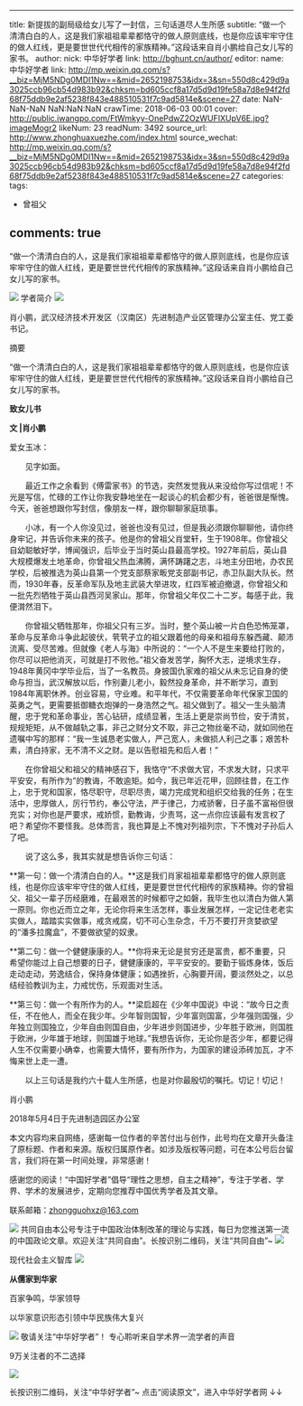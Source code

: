 
---
title: 新提拔的副局级给女儿写了一封信，三句话道尽人生所感
subtitle: “做一个清清白白的人，这是我们家祖祖辈辈都恪守的做人原则底线，也是你应该牢牢守住的做人红线，更是要世世代代相传的家族精神。”这段话来自肖小鹏给自己女儿写的家书。
author: 
  nick: 中华好学者
  link: http://bghunt.cn/author/
editor: 
  name: 中华好学者
  link: http://mp.weixin.qq.com/s?__biz=MjM5NDg0MDI1Nw==&mid=2652198753&idx=3&sn=550d8c429d9a3025ccb96cb54d983b92&chksm=bd605ccf8a17d5d9d19fe58a7d8e94f2fd68f75ddb9e2af5238f843e488510531f7c9ad5814e&scene=27
date: NaN-NaN-NaN NaN:NaN:NaN
crawTime: 2018-06-03 00:01
cover: http://public.iwangpo.com/FtWmkyy-OnePdwZ2OzWUFIXUpV6E.jpg?imageMogr2
likeNum: 23
readNum: 3492
source_url: http://www.zhonghuaxuezhe.com/index.html
source_wechat: http://mp.weixin.qq.com/s?__biz=MjM5NDg0MDI1Nw==&mid=2652198753&idx=3&sn=550d8c429d9a3025ccb96cb54d983b92&chksm=bd605ccf8a17d5d9d19fe58a7d8e94f2fd68f75ddb9e2af5238f843e488510531f7c9ad5814e&scene=27
categories: 
tags: 
  - 曾祖父
 
 
comments: true
---
“做一个清清白白的人，这是我们家祖祖辈辈都恪守的做人原则底线，也是你应该牢牢守住的做人红线，更是要世世代代相传的家族精神。”这段话来自肖小鹏给自己女儿写的家书。
<!--more-->
![](http://public.iwangpo.com/FudmCe9IALS25d-8xnUvqzWSXTOV.jpg?imageView2/2/w/600)
学者简介
![](http://public.iwangpo.com/FugPRgl8tFHbwQw3pJUlGOUNQL-c.jpg?imageView2/2/w/600)

肖小鹏，武汉经济技术开发区（汉南区）先进制造产业区管理办公室主任、党工委书记。

摘要

“做一个清清白白的人，这是我们家祖祖辈辈都恪守的做人原则底线，也是你应该牢牢守住的做人红线，更是要世世代代相传的家族精神。”这段话来自肖小鹏给自己女儿写的家书。

****致女儿书****

**文 |肖小鹏**

爱女玉冰：   

　　见字如面。

　　最近工作之余看到《傅雷家书》的节选，突然发觉我从来没给你写过信呢！不光是写信，忙碌的工作让你我安静地坐在一起谈心的机会都少有，爸爸很是惭愧。今天，爸爸想跟你写封信，像朋友一样，跟你聊聊家庭琐事。

　　小冰，有一个人你没见过，爸爸也没有见过，但是我必须跟你聊聊他，请你终身牢记，并告诉你未来的孩子。他是你的曾祖父肖堂轩，生于1908年。你曾祖父自幼聪敏好学，博闻强识，后毕业于当时英山县最高学校。1927年前后，英山县大规模爆发土地革命，你曾祖父热血沸腾，满怀踌躇之志，斗地主分田地，办农民学校，后被推选为英山县第一个党支部蔡家畈党支部副书记，赤卫队副大队长。然而，1930年春，反革命军队及地主武装大举进攻，红四军被迫撤退，你曾祖父和一批先烈牺牲于英山县西河吴家山。那年，你曾祖父年仅二十二岁。每感于此，我便潸然泪下。

　　你曾祖父牺牲那年，你祖父只有三岁。当时，整个英山被一片白色恐怖笼罩，革命与反革命斗争此起彼伏，茕茕孑立的祖父跟着他的母亲和祖母东躲西藏、颠沛流离、受尽苦难。但就像《老人与海》中所说的：“一个人不是生来要给打败的，你尽可以把他消灭，可就是打不败他。”祖父奋发苦学，胸怀大志，逆境求生存，1948年黄冈中学毕业后，当了一名教员。身披国仇家难的祖父从未忘记自身的使命与担当，武汉解放以后，作别妻儿老小，毅然投身革命，并不断学习，直到1984年离职休养。创业容易，守业难。和平年代，不仅需要革命年代保家卫国的英勇之气，更需要抵御糖衣炮弹的一身浩然之气。祖父做到了。祖父一生头脑清醒，忠于党和革命事业，苦心钻研，成绩显著，生活上更是崇尚节俭，安于清贫，规规矩矩，从不做越轨之事，非己之财分文不取，非己之物丝毫不动，就如同他在遗嘱中写的那样：“我一生诚恳老实做人，严己宽人，未做损人利己之事；艰苦朴素，清白持家，无不清不义之财。是以告慰祖先和后人者！”

　　在你曾祖父和祖父的精神感召下，我恪守“不求做大官，不求发大财，只求平平安安，有所作为”的教诲，不敢逾矩。如今，我已年近花甲，回顾往昔，在工作上，忠于党和国家，恪尽职守，尽职尽责，竭力完成党和组织交给我的任务；在生活中，忠厚做人，厉行节约，奉公守法，严于律己，力戒骄奢，日子虽不富裕但很充实；对你也是严要求，戒娇惯，勤教诲，少责骂，这一点你应该最有发言权了吧？希望你不要怪我。总体而言，我也算是上不愧对列祖列宗，下不愧对子孙后人了吧。

　　说了这么多，我其实就是想告诉你三句话：

**第一句：做一个清清白白的人。**这是我们肖家祖祖辈辈都恪守的做人原则底线，也是你应该牢牢守住的做人红线，更是要世世代代相传的家族精神。你的曾祖父、祖父一辈子历经磨难，在最艰苦的时候都守之如磐，我毕生也以清白为做人第一原则。你也近而立之年，无论你将来生活怎样，事业发展怎样，一定记住老老实实做人，踏踏实实做事，戒贪戒腐，切不可心生杂念，千万不要打开贪婪欲望的“潘多拉魔盒”，不要做欲望的奴隶。

**第二句：做一个健健康康的人。**你将来无论是贫穷还是富贵，都不重要，只希望你能过上自己想要的日子，健健康康的，平平安安的。要勤于锻炼身体，饭后走动走动，劳逸结合，保持身体健康；如遇挫折，心胸要开阔，要淡然处之，以总结经验教训为主，力戒忧伤，乐观面对生活。

**第三句：做一个有所作为的人。**梁启超在《少年中国说》中说：“故今日之责任，不在他人，而全在我少年。少年智则国智，少年富则国富，少年强则国强，少年独立则国独立，少年自由则国自由，少年进步则国进步，少年胜于欧洲，则国胜于欧洲，少年雄于地球，则国雄于地球。”我想告诉你，无论你是否少年，都要记得人生不仅需要小确幸，也需要大情怀，要有所作为，为国家的建设添砖加瓦，才不悔来世上走一遭。

　　以上三句话是我约六十载人生所感，也是对你最殷切的嘱托。切记！切记！

肖小鹏

2018年5月4日于先进制造园区办公室

本文内容均来自网络，感谢每一位作者的辛苦付出与创作，此号均在文章开头备注了原标题、作者和来源。版权归属原作者。如涉及版权等问题，可在本公号后台留言，我们将在第一时间处理，非常感谢！

感谢您的阅读！“中国好学者”倡导“理性之思想，自主之精神”，专注于学者、学界、学术的发展进步，定期向您推荐中国优秀学者及其文章。

联系邮箱：zhongguohxz@163.com

![](http://public.iwangpo.com/FpQqfyBK_jxEbrlAti1Fx6v5CXI6.jpg?imageView2/2/w/600)
共同自由本公号专注于中国政治体制改革的理论与实践，每日为您推送第一流的中国政论文章。欢迎关注“共同自由”。长按识别二维码，关注“共同自由”~
![](http://public.iwangpo.com/FsotZJ2f81WxoWAZ-aohjVacwyPC.jpg?imageView2/2/w/600)

现代社会主义智库
![](http://public.iwangpo.com/FsotZJ2f81WxoWAZ-aohjVacwyPC.jpg?imageView2/2/w/600)

**从儒家到华家**

百家争鸣，华家领导

以华家意识形态引领中华民族伟大复兴

![](http://public.iwangpo.com/Fr8HAdzQxY-8x-YPqCITfzy4j5xu.jpg?imageView2/2/w/600)
敬请关注“中华好学者”！
专心聆听来自学术界一流学者的声音

9万关注者的不二选择

![](http://public.iwangpo.com/FqIqwwpm9ZIdkMLse7Q7Qal8IGed.jpg?imageView2/2/w/600)

长按识别二维码，关注“中华好学者”~
点击“阅读原文”，进入中华好学者网
↓↓
    
